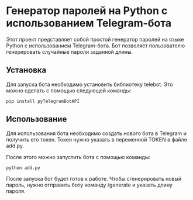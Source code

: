 # Генератор паролей на Python с использованием Telegram-бота

Этот проект представляет собой простой генератор паролей на языке Python с использованием Telegram-бота. Бот позволяет пользователю генерировать случайные пароли заданной длины.

## Установка

Для запуска бота необходимо установить библиотеку telebot. Это можно сделать с помощью следующей команды:
```
pip install pyTelegramBotAPI
```

## Использование

Для использования бота необходимо создать нового бота в Telegram и получить его токен. Токен нужно указать в переменной TOKEN в файле add.py.

После этого можно запустить бота с помощью команды:
```
python add.py
```

После запуска бот будет готов к работе. Чтобы сгенерировать новый пароль, нужно отправить боту команду /generate и указать длину пароля.
